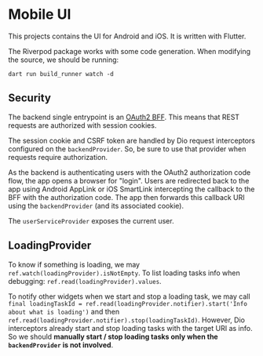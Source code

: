 # Mobile UI

This projects contains the UI for Android and iOS. It is written with Flutter.

The Riverpod package works with some code generation. When modifying the source, we should be running:
```
dart run build_runner watch -d
```

## Security

The backend single entrypoint is an [OAuth2 BFF](https://www.baeldung.com/spring-cloud-gateway-bff-oauth2). This means that REST requests are authorized with session cookies.

The session cookie and CSRF token are handled by Dio request interceptors configured on the `backendProvider`. So, be sure to use that provider when requests require authorization.

As the backend is authenticating users with the OAuth2 authorization code flow, the app opens a browser for "login". Users are redirected back to the app using Android AppLink or iOS SmartLink intercepting the callback to the BFF with the authorization code. The app then forwards this callback URI using the `backendProvider` (and its associated cookie).

The `userServiceProvider` exposes the current user.

## LoadingProvider

To know if something is loading, we may `ref.watch(loadingProvider).isNotEmpty`. To list loading tasks info when debugging: `ref.read(loadingProvider).values`.

To notify other widgets when we start and stop a loading task, we may call `final loadingTaskId = ref.read(loadingProvider.notifier).start('Info about what is loading')` and then `ref.read(loadingProvider.notifier).stop(loadingTaskId)`. However, Dio interceptors already start and stop loading tasks with the target URI as info. So we should **manually start / stop loading tasks only when the `backendProvider` is not involved**.